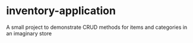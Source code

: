 # inventory-application

A small project to demonstrate CRUD methods for items and categories in an imaginary store
